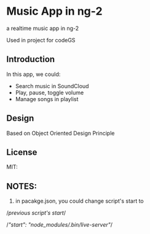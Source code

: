 # Music App in ng-2
a realtime music app in ng-2

Used in project for codeGS

## Introduction
In this app, we could:
- Search music in SoundCloud
- Play, pause, toggle volume
- Manage songs in playlist

## Design
Based on Object Oriented Design Principle

## License
MIT:


## NOTES:
1) in pacakge.json, you could change script's start to

/*previous script's start*/

/*"start": "node_modules/.bin/live-server"*/

